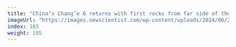 ```yaml
---
title: "China’s Chang’e 6 returns with first rocks from far side of the moon"
imageUrl: "https://images.newscientist.com/wp-content/uploads/2024/06/25100337/SEI_210303798.jpg?width=788"
index: 185
weight: 185
---
```

